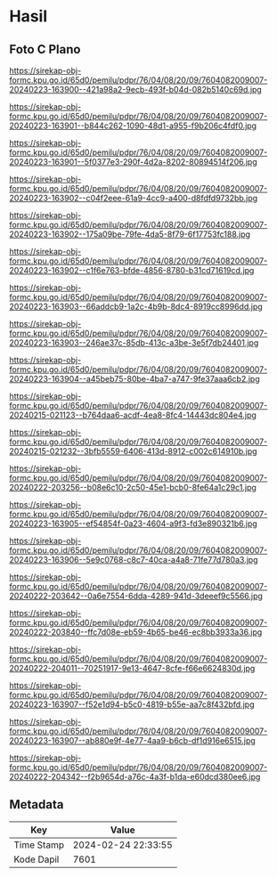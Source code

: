# Hasil

## Foto C Plano

https://sirekap-obj-formc.kpu.go.id/65d0/pemilu/pdpr/76/04/08/20/09/7604082009007-20240223-163900--421a98a2-9ecb-493f-b04d-082b5140c69d.jpg

https://sirekap-obj-formc.kpu.go.id/65d0/pemilu/pdpr/76/04/08/20/09/7604082009007-20240223-163901--b844c262-1090-48d1-a955-f9b206c4fdf0.jpg

https://sirekap-obj-formc.kpu.go.id/65d0/pemilu/pdpr/76/04/08/20/09/7604082009007-20240223-163901--5f0377e3-290f-4d2a-8202-80894514f206.jpg

https://sirekap-obj-formc.kpu.go.id/65d0/pemilu/pdpr/76/04/08/20/09/7604082009007-20240223-163902--c04f2eee-61a9-4cc9-a400-d8fdfd9732bb.jpg

https://sirekap-obj-formc.kpu.go.id/65d0/pemilu/pdpr/76/04/08/20/09/7604082009007-20240223-163902--175a09be-79fe-4da5-8f79-6f17753fc188.jpg

https://sirekap-obj-formc.kpu.go.id/65d0/pemilu/pdpr/76/04/08/20/09/7604082009007-20240223-163902--c1f6e763-bfde-4856-8780-b31cd71619cd.jpg

https://sirekap-obj-formc.kpu.go.id/65d0/pemilu/pdpr/76/04/08/20/09/7604082009007-20240223-163903--66addcb9-1a2c-4b9b-8dc4-8919cc8996dd.jpg

https://sirekap-obj-formc.kpu.go.id/65d0/pemilu/pdpr/76/04/08/20/09/7604082009007-20240223-163903--246ae37c-85db-413c-a3be-3e5f7db24401.jpg

https://sirekap-obj-formc.kpu.go.id/65d0/pemilu/pdpr/76/04/08/20/09/7604082009007-20240223-163904--a45beb75-80be-4ba7-a747-9fe37aaa6cb2.jpg

https://sirekap-obj-formc.kpu.go.id/65d0/pemilu/pdpr/76/04/08/20/09/7604082009007-20240215-021123--b764daa6-acdf-4ea8-8fc4-14443dc804e4.jpg

https://sirekap-obj-formc.kpu.go.id/65d0/pemilu/pdpr/76/04/08/20/09/7604082009007-20240215-021232--3bfb5559-6406-413d-8912-c002c614910b.jpg

https://sirekap-obj-formc.kpu.go.id/65d0/pemilu/pdpr/76/04/08/20/09/7604082009007-20240222-203256--b08e6c10-2c50-45e1-bcb0-8fe64a1c29c1.jpg

https://sirekap-obj-formc.kpu.go.id/65d0/pemilu/pdpr/76/04/08/20/09/7604082009007-20240223-163905--ef54854f-0a23-4604-a9f3-fd3e890321b6.jpg

https://sirekap-obj-formc.kpu.go.id/65d0/pemilu/pdpr/76/04/08/20/09/7604082009007-20240223-163906--5e9c0768-c8c7-40ca-a4a8-71fe77d780a3.jpg

https://sirekap-obj-formc.kpu.go.id/65d0/pemilu/pdpr/76/04/08/20/09/7604082009007-20240222-203642--0a6e7554-6dda-4289-941d-3deeef9c5566.jpg

https://sirekap-obj-formc.kpu.go.id/65d0/pemilu/pdpr/76/04/08/20/09/7604082009007-20240222-203840--ffc7d08e-eb59-4b65-be46-ec8bb3933a36.jpg

https://sirekap-obj-formc.kpu.go.id/65d0/pemilu/pdpr/76/04/08/20/09/7604082009007-20240222-204011--70251917-9e13-4647-8cfe-f66e6624830d.jpg

https://sirekap-obj-formc.kpu.go.id/65d0/pemilu/pdpr/76/04/08/20/09/7604082009007-20240223-163907--f52e1d94-b5c0-4819-b55e-aa7c8f432bfd.jpg

https://sirekap-obj-formc.kpu.go.id/65d0/pemilu/pdpr/76/04/08/20/09/7604082009007-20240223-163907--ab880e9f-4e77-4aa9-b6cb-df1d916e6515.jpg

https://sirekap-obj-formc.kpu.go.id/65d0/pemilu/pdpr/76/04/08/20/09/7604082009007-20240222-204342--f2b9654d-a76c-4a3f-b1da-e60dcd380ee6.jpg


## Metadata

| Key        | Value               |
| ---------- | ------------------- |
| Time Stamp | 2024-02-24 22:33:55 |
| Kode Dapil | 7601                |



